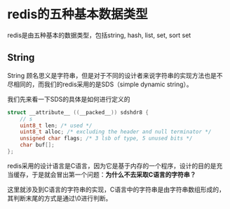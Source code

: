 # redis的五种基本数据类型

redis是由五种基本的数据类型，包括string, hash, list, set, sort set

## String

String 顾名思义是字符串，但是对于不同的设计者来说字符串的实现方法也是不尽相同的，而我们的redis采用的是SDS（simple dynamic string）。

我们先来看一下SDS的具体是如何进行定义的

```C
struct __attribute__ ((__packed__)) sdshdr8 {
    // s
    uint8_t len; /* used */
    uint8_t alloc; /* excluding the header and null terminator */
    unsigned char flags; /* 3 lsb of type, 5 unused bits */
    char buf[];
};
```



redis采用的设计语言是C语言，因为它是基于内存的一个程序，设计的目的是充当缓存，于是就会冒出第一个问题：**为什么不去采取C语言的字符串？**

这里就涉及到C语言的字符串的实现，C语言中的字符串是由字符串数组形成的，其判断末尾的方式是通过\0进行判断。
